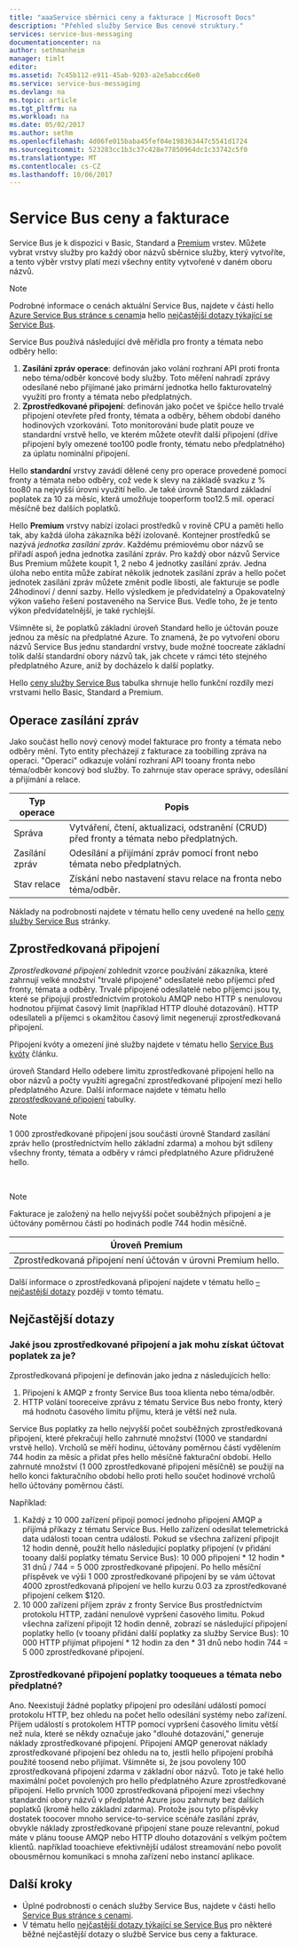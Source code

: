 ```yaml
---
title: "aaaService sběrnici ceny a fakturace | Microsoft Docs"
description: "Přehled služby Service Bus cenové struktury."
services: service-bus-messaging
documentationcenter: na
author: sethmanheim
manager: timlt
editor: 
ms.assetid: 7c45b112-e911-45ab-9203-a2e5abccd6e0
ms.service: service-bus-messaging
ms.devlang: na
ms.topic: article
ms.tgt_pltfrm: na
ms.workload: na
ms.date: 05/02/2017
ms.author: sethm
ms.openlocfilehash: 4d06fe015baba45fef04e198363447c5541d1724
ms.sourcegitcommit: 523283cc1b3c37c428e77850964dc1c33742c5f0
ms.translationtype: MT
ms.contentlocale: cs-CZ
ms.lasthandoff: 10/06/2017
---
```

# <a name="service-bus-pricing-and-billing"></a>Service Bus ceny a fakturace
Service Bus je k dispozici v Basic, Standard a [Premium](service-bus-premium-messaging.md) vrstev. Můžete vybrat vrstvy služby pro každý obor názvů sběrnice služby, který vytvoříte, a tento výběr vrstvy platí mezi všechny entity vytvořené v daném oboru názvů.

> [!NOTE]
> Podrobné informace o cenách aktuální Service Bus, najdete v části hello [Azure Service Bus stránce s cenami](https://azure.microsoft.com/pricing/details/service-bus/)a hello [nejčastější dotazy týkající se Service Bus](service-bus-faq.md#pricing).
>
>

Service Bus používá následující dvě měřidla pro fronty a témata nebo odběry hello:

1. **Zasílání zpráv operace**: definován jako volání rozhraní API proti fronta nebo téma/odběr koncové body služby. Toto měření nahradí zprávy odesílané nebo přijímané jako primární jednotka hello fakturovatelný využití pro fronty a témata nebo předplatných.
2. **Zprostředkované připojení**: definován jako počet ve špičce hello trvalé připojení otevřete před fronty, témata a odběry, během období daného hodinových vzorkování. Toto monitorování bude platit pouze ve standardní vrstvě hello, ve kterém můžete otevřít další připojení (dříve připojení byly omezené too100 podle fronty, tématu nebo předplatného) za úplatu nominální připojení.

Hello **standardní** vrstvy zavádí dělené ceny pro operace provedené pomocí fronty a témata nebo odběry, což vede k slevy na základě svazku z % too80 na nejvyšší úrovni využití hello. Je také úrovně Standard základní poplatek za 10 za měsíc, která umožňuje tooperform too12.5 mil. operací měsíčně bez dalších poplatků.

Hello **Premium** vrstvy nabízí izolaci prostředků v rovině CPU a paměti hello tak, aby každá úloha zákazníka běží izolovaně. Kontejner prostředků se nazývá *jednotka zasílání zpráv*. Každému prémiovému obor názvů se přiřadí aspoň jedna jednotka zasílání zpráv. Pro každý obor názvů Service Bus Premium můžete koupit 1, 2 nebo 4 jednotky zasílání zpráv. Jedna úloha nebo entita může zabírat několik jednotek zasílání zpráv a hello počet jednotek zasílání zpráv můžete změnit podle libosti, ale fakturuje se podle 24hodinoví / denní sazby. Hello výsledkem je předvídatelný a Opakovatelný výkon vašeho řešení postaveného na Service Bus. Vedle toho, že je tento výkon předvídatelnější, je také rychlejší.

Všimněte si, že poplatků základní úroveň Standard hello je účtován pouze jednou za měsíc na předplatné Azure. To znamená, že po vytvoření oboru názvů Service Bus jednu standardní vrstvy, bude možné toocreate základní tolik další standardní obory názvů tak, jak chcete v rámci této stejného předplatného Azure, aniž by docházelo k další poplatky.

Hello [ceny služby Service Bus](https://azure.microsoft.com/pricing/details/service-bus/) tabulka shrnuje hello funkční rozdíly mezi vrstvami hello Basic, Standard a Premium.

## <a name="messaging-operations"></a>Operace zasílání zpráv
Jako součást hello nový cenový model fakturace pro fronty a témata nebo odběry mění. Tyto entity přecházejí z fakturace za toobilling zpráva na operaci. "Operaci" odkazuje volání rozhraní API tooany fronta nebo téma/odběr koncový bod služby. To zahrnuje stav operace správy, odesílání a přijímání a relace.

| Typ operace | Popis |
| --- | --- |
| Správa |Vytváření, čtení, aktualizaci, odstranění (CRUD) před fronty a témata nebo předplatných. |
| Zasílání zpráv |Odesílání a přijímání zpráv pomocí front nebo témata nebo předplatných. |
| Stav relace |Získání nebo nastavení stavu relace na fronta nebo téma/odběr. |

Náklady na podrobnosti najdete v tématu hello ceny uvedené na hello [ceny služby Service Bus](https://azure.microsoft.com/pricing/details/service-bus/) stránky.

## <a name="brokered-connections"></a>Zprostředkovaná připojení
*Zprostředkované připojení* zohlednit vzorce používání zákazníka, které zahrnují velké množství "trvalé připojené" odesílatelé nebo příjemci před fronty, témata a odběry. Trvalé připojené odesílatelé nebo příjemci jsou ty, které se připojují prostřednictvím protokolu AMQP nebo HTTP s nenulovou hodnotou přijímat časový limit (například HTTP dlouhé dotazování). HTTP odesílateli a příjemci s okamžitou časový limit negenerují zprostředkovaná připojení.

Připojení kvóty a omezení jiné služby najdete v tématu hello [Service Bus kvóty](service-bus-quotas.md) článku.

úroveň Standard Hello odebere limitu zprostředkované připojení hello na obor názvů a počty využití agregační zprostředkované připojení mezi hello předplatného Azure. Další informace najdete v tématu hello [zprostředkované připojení](https://azure.microsoft.com/pricing/details/service-bus/) tabulky.

> [!NOTE]
> 1 000 zprostředkované připojení jsou součástí úrovně Standard zasílání zpráv hello (prostřednictvím hello základní zdarma) a mohou být sdíleny všechny fronty, témata a odběry v rámci předplatného Azure přidružené hello.
>
>

<br />

> [!NOTE]
> Fakturace je založený na hello nejvyšší počet souběžných připojení a je účtovány poměrnou částí po hodinách podle 744 hodin měsíčně.
>
>

| Úroveň Premium |
| --- |
| Zprostředkovaná připojení není účtován v úrovni Premium hello. |

Další informace o zprostředkovaná připojení najdete v tématu hello [– nejčastější dotazy](#faq) později v tomto tématu.

## <a name="faq"></a>Nejčastější dotazy

### <a name="what-are-brokered-connections-and-how-do-i-get-charged-for-them"></a>Jaké jsou zprostředkované připojení a jak mohu získat účtovat poplatek za je?
Zprostředkovaná připojení je definován jako jedna z následujících hello:

1. Připojení k AMQP z fronty Service Bus tooa klienta nebo téma/odběr.
2. HTTP volání tooreceive zprávu z tématu Service Bus nebo fronty, který má hodnotu časového limitu příjmu, která je větší než nula.

Service Bus poplatky za hello nejvyšší počet souběžných zprostředkovaná připojení, které překračují hello zahrnuté množství (1000 ve standardní vrstvě hello). Vrcholů se měří hodinu, účtovány poměrnou částí vydělením 744 hodin za měsíc a přidat přes hello měsíčně fakturační období. Hello zahrnuté množství (1 000 zprostředkované připojení měsíčně) se použijí na hello konci fakturačního období hello proti hello součet hodinové vrcholů hello účtovány poměrnou částí.

Například:

1. Každý z 10 000 zařízení připojí pomocí jednoho připojení AMQP a přijímá příkazy z tématu Service Bus. Hello zařízení odesílat telemetrická data události tooan centra událostí. Pokud se všechna zařízení připojit 12 hodin denně, použít hello následující poplatky připojení (v přidání tooany další poplatky tématu Service Bus): 10 000 připojení * 12 hodin * 31 dnů / 744 = 5 000 zprostředkované připojení. Po hello měsíční příspěvek ve výši 1 000 zprostředkované připojení by se vám účtovat 4000 zprostředkovaná připojení ve hello kurzu 0.03 za zprostředkované připojení celkem $120.
2. 10 000 zařízení příjem zpráv z fronty Service Bus prostřednictvím protokolu HTTP, zadání nenulové vypršení časového limitu. Pokud všechna zařízení připojit 12 hodin denně, zobrazí se následující připojení poplatky hello (v tooany přidání další poplatky za služby Service Bus): 10 000 HTTP přijímat připojení * 12 hodin za den * 31 dnů nebo hodin 744 = 5 000 zprostředkované připojení.

### <a name="do-brokered-connection-charges-apply-tooqueues-and-topicssubscriptions"></a>Zprostředkované připojení poplatky tooqueues a témata nebo předplatné?
Ano. Neexistují žádné poplatky připojení pro odesílání událostí pomocí protokolu HTTP, bez ohledu na počet hello odesílání systémy nebo zařízení. Příjem událostí s protokolem HTTP pomocí vypršení časového limitu větší než nula, které se někdy označuje jako "dlouhé dotazování," generuje náklady zprostředkované připojení. Připojení AMQP generovat náklady zprostředkované připojení bez ohledu na to, jestli hello připojení probíhá použité toosend nebo přijímat. Všimněte si, že jsou povoleny 100 zprostředkovaná připojení zdarma v základní obor názvů. Toto je také hello maximální počet povolených pro hello předplatného Azure zprostředkované připojení. Hello prvních 1000 zprostředkovaná připojení mezi všechny standardní obory názvů v předplatné Azure jsou zahrnuty bez dalších poplatků (kromě hello základní zdarma). Protože jsou tyto příspěvky dostatek toocover mnoho service-to-service scénáře zasílání zpráv, obvykle náklady zprostředkované připojení stane pouze relevantní, pokud máte v plánu toouse AMQP nebo HTTP dlouho dotazování s velkým počtem klientů. například tooachieve efektivnější událost streamování nebo povolit obousměrnou komunikaci s mnoha zařízení nebo instancí aplikace.

## <a name="next-steps"></a>Další kroky
* Úplné podrobnosti o cenách služby Service Bus, najdete v části hello [Service Bus stránce s cenami](https://azure.microsoft.com/pricing/details/service-bus/).
* V tématu hello [nejčastější dotazy týkající se Service Bus](service-bus-faq.md#pricing) pro některé běžné nejčastější dotazy o službě Service bus ceny a fakturace.

[Azure portal]: https://portal.azure.com

